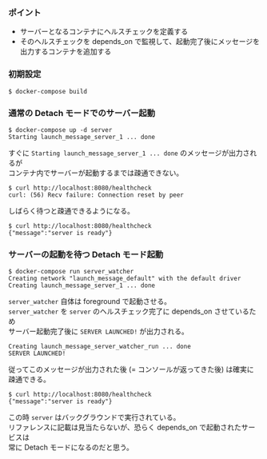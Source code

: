 ### ポイント
- サーバーとなるコンテナにヘルスチェックを定義する
- そのヘルスチェックを depends_on で監視して、起動完了後にメッセージを出力するコンテナを追加する

### 初期設定
```
$ docker-compose build
```

### 通常の Detach モードでのサーバー起動
```
$ docker-compose up -d server
Starting launch_message_server_1 ... done
```
すぐに `Starting launch_message_server_1 ... done` のメッセージが出力されるが  
コンテナ内でサーバーが起動するまでは疎通できない。
```
$ curl http://localhost:8080/healthcheck
curl: (56) Recv failure: Connection reset by peer
```
しばらく待つと疎通できるようになる。
```
$ curl http://localhost:8080/healthcheck
{"message":"server is ready"}
```

### サーバーの起動を待つ Detach モード起動
```
$ docker-compose run server_watcher
Creating network "launch_message_default" with the default driver
Creating launch_message_server_1 ... done
```
`server_watcher` 自体は foreground で起動させる。  
`server_watcher` を `server` のヘルスチェック完了に depends_on させているため  
サーバー起動完了後に `SERVER LAUNCHED!` が出力される。
```
Creating launch_message_server_watcher_run ... done
SERVER LAUNCHED!
```
従ってこのメッセージが出力された後 (= コンソールが返ってきた後) は確実に疎通できる。
```
$ curl http://localhost:8080/healthcheck
{"message":"server is ready"}
```
この時 `server` はバックグラウンドで実行されている。  
リファレンスに記載は見当たらないが、恐らく depends_on で起動されたサービスは  
常に Detach モードになるのだと思う。
